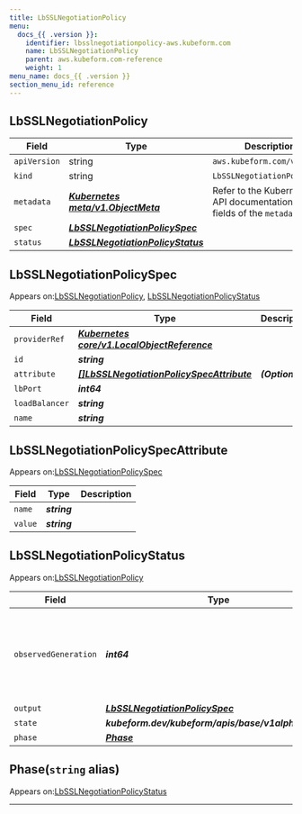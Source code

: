 ```yaml
---
title: LbSSLNegotiationPolicy
menu:
  docs_{{ .version }}:
    identifier: lbsslnegotiationpolicy-aws.kubeform.com
    name: LbSSLNegotiationPolicy
    parent: aws.kubeform.com-reference
    weight: 1
menu_name: docs_{{ .version }}
section_menu_id: reference
---
```


## LbSSLNegotiationPolicy
| Field | Type | Description |
| ------ | ----- | ----------- |
| `apiVersion` | string | `aws.kubeform.com/v1alpha1` |
|    `kind` | string | `LbSSLNegotiationPolicy` |
| `metadata` | ***[Kubernetes meta/v1.ObjectMeta](https://v1-18.docs.kubernetes.io/docs/reference/generated/kubernetes-api/v1.18/#objectmeta-v1-meta)***|Refer to the Kubernetes API documentation for the fields of the `metadata` field.|
| `spec` | ***[LbSSLNegotiationPolicySpec](#lbsslnegotiationpolicyspec)***||
| `status` | ***[LbSSLNegotiationPolicyStatus](#lbsslnegotiationpolicystatus)***||
## LbSSLNegotiationPolicySpec

Appears on:[LbSSLNegotiationPolicy](#lbsslnegotiationpolicy), [LbSSLNegotiationPolicyStatus](#lbsslnegotiationpolicystatus)

| Field | Type | Description |
| ------ | ----- | ----------- |
| `providerRef` | ***[Kubernetes core/v1.LocalObjectReference](https://v1-18.docs.kubernetes.io/docs/reference/generated/kubernetes-api/v1.18/#localobjectreference-v1-core)***||
| `id` | ***string***||
| `attribute` | ***[[]LbSSLNegotiationPolicySpecAttribute](#lbsslnegotiationpolicyspecattribute)***| ***(Optional)*** |
| `lbPort` | ***int64***||
| `loadBalancer` | ***string***||
| `name` | ***string***||
## LbSSLNegotiationPolicySpecAttribute

Appears on:[LbSSLNegotiationPolicySpec](#lbsslnegotiationpolicyspec)

| Field | Type | Description |
| ------ | ----- | ----------- |
| `name` | ***string***||
| `value` | ***string***||
## LbSSLNegotiationPolicyStatus

Appears on:[LbSSLNegotiationPolicy](#lbsslnegotiationpolicy)

| Field | Type | Description |
| ------ | ----- | ----------- |
| `observedGeneration` | ***int64***| ***(Optional)*** Resource generation, which is updated on mutation by the API Server.|
| `output` | ***[LbSSLNegotiationPolicySpec](#lbsslnegotiationpolicyspec)***| ***(Optional)*** |
| `state` | ***kubeform.dev/kubeform/apis/base/v1alpha1.State***| ***(Optional)*** |
| `phase` | ***[Phase](#phase)***| ***(Optional)*** |
## Phase(`string` alias)

Appears on:[LbSSLNegotiationPolicyStatus](#lbsslnegotiationpolicystatus)

---
